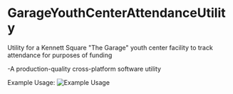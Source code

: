 # GarageYouthCenterAttendanceUtility
Utility for a Kennett Square "The Garage" youth center facility to track attendance for purposes of funding

-A production-quality cross-platform software utility

Example Usage:
![Example Usage](/imgs/DisplayGYC?raw=true "Example Usage")
